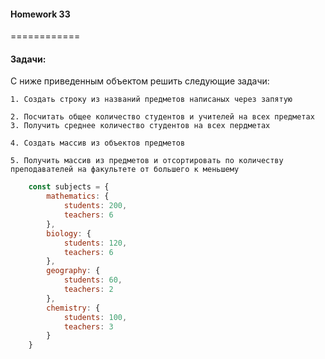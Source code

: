 ####  Homework 33
============


#### Задачи: 

С ниже приведенным объектом решить следующие задачи:

    1. Создать строку из названий предметов написаных через запятую
    
	2. Посчитать общее количество студентов и учителей на всех предметах
    3. Получить среднее количество студентов на всех пердметах
    
	4. Создать массив из объектов предметов
    
	5. Получить массив из предметов и отсортировать по количеству преподавателей на факультете от большего к меньшему


```javascript
    const subjects = {
        mathematics: {
            students: 200,
            teachers: 6
        },
        biology: {
            students: 120,
            teachers: 6
        },
        geography: {
            students: 60,
            teachers: 2
        },
        chemistry: {
            students: 100,
            teachers: 3
        }
    }
```



